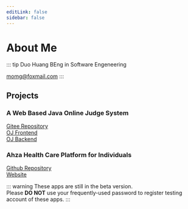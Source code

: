 ```yaml
---
editLink: false
sidebar: false
---
```


# About Me
::: tip Duo Huang
BEng in Software Engeneering   

momg@foxmail.com
:::

## Projects
### A Web Based Java Online Judge System
[Gitee Repository](https://gitee.com/lagee_online_quizing)  
[OJ Frontend](https://oj.front.ahza.xin/)  
[OJ Backend](https://oj.back.ahza.xin/)  

### Ahza Health Care Platform for Individuals
[Github Repository](https://github.com/ZweiRm/ahza_health_mixfront)  
[Website](https://health.ahza.xin/)

::: warning
These apps are still in the beta version.  
Please **DO NOT** use your frequently-used password to register testing account of these apps.
:::